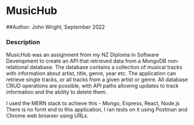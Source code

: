 # MusicHub

##Author: John Wright, September 2022

### Description
MusicHub was an assignment from my NZ Diploma in Software Development to create an API that retrieved data from a MongoDB non-relational database. 
The database contains a collection of musical tracks with information about artist, title, genre, year etc. The application can retrieve single tracks, 
or all tracks from a given artist or genre. All database CRUD operations are possible, with API paths allowing updates to track information and the 
ability to delete them.

I used the MERN stack to achieve this - Mongo, Express, React, Node.js There is no fornt end to this application, I ran tests on it using Postman
and Chrome web browser using URLs.
